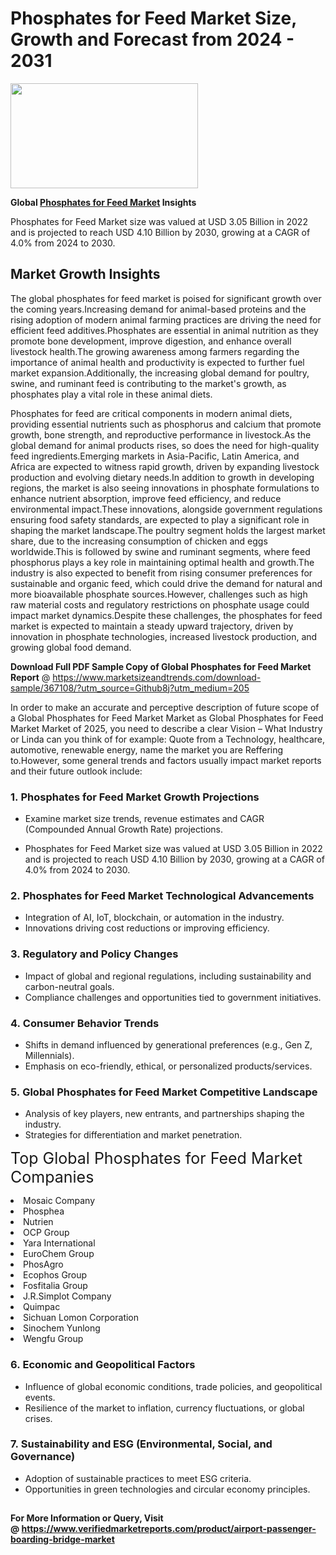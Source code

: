 <H1>Phosphates for Feed Market Size, Growth and Forecast from 2024 - 2031</H1><img class="aligncenter size-medium wp-image-584254" src="https://thirdeyenews.in/wp-content/uploads/2024/09/Global-Market-Research-300x168.jpeg" alt="" width="300" height="168" /><p><strong>Global&nbsp;<a href="https://www.marketsizeandtrends.com/download-sample/367108/?utm_source=Github8j?utm_medium=205">Phosphates for Feed Market</a> Insights</strong></p><p>Phosphates for Feed Market size was valued at USD 3.05 Billion in 2022 and is projected to reach USD 4.10 Billion by 2030, growing at a CAGR of 4.0% from 2024 to 2030.</p><p><h2>Market Growth Insights</h2> <p>The global phosphates for feed market is poised for significant growth over the coming years.Increasing demand for animal-based proteins and the rising adoption of modern animal farming practices are driving the need for efficient feed additives.Phosphates are essential in animal nutrition as they promote bone development, improve digestion, and enhance overall livestock health.The growing awareness among farmers regarding the importance of animal health and productivity is expected to further fuel market expansion.Additionally, the increasing global demand for poultry, swine, and ruminant feed is contributing to the market's growth, as phosphates play a vital role in these animal diets.</p> <p>Phosphates for feed are critical components in modern animal diets, providing essential nutrients such as phosphorus and calcium that promote growth, bone strength, and reproductive performance in livestock.As the global demand for animal products rises, so does the need for high-quality feed ingredients.Emerging markets in Asia-Pacific, Latin America, and Africa are expected to witness rapid growth, driven by expanding livestock production and evolving dietary needs.In addition to growth in developing regions, the market is also seeing innovations in phosphate formulations to enhance nutrient absorption, improve feed efficiency, and reduce environmental impact.These innovations, alongside government regulations ensuring food safety standards, are expected to play a significant role in shaping the market landscape.The poultry segment holds the largest market share, due to the increasing consumption of chicken and eggs worldwide.This is followed by swine and ruminant segments, where feed phosphorus plays a key role in maintaining optimal health and growth.The industry is also expected to benefit from rising consumer preferences for sustainable and organic feed, which could drive the demand for natural and more bioavailable phosphate sources.However, challenges such as high raw material costs and regulatory restrictions on phosphate usage could impact market dynamics.Despite these challenges, the phosphates for feed market is expected to maintain a steady upward trajectory, driven by innovation in phosphate technologies, increased livestock production, and growing global food demand.<p><span class=""><strong>Download Full PDF Sample Copy of Global Phosphates for Feed Market Report</strong> @ <a href="https://www.marketsizeandtrends.com/download-sample/367108/?utm_source=Github8j?utm_medium=205" target="_blank">https://www.marketsizeandtrends.com/download-sample/367108/?utm_source=Github8j?utm_medium=205</a></span></p><p>In order to make an accurate and perceptive description of future scope of a Global&nbsp;Phosphates for Feed Market Market as Global&nbsp;Phosphates for Feed Market Market of 2025, you need to describe a clear Vision &ndash; What Industry or Linda can you think of for example: Quote from a Technology, healthcare, automotive, renewable energy, name the market you are Reffering to.However, some general trends and factors usually impact market reports and their future outlook include:</p><h3>1.&nbsp;<strong>Phosphates for Feed Market Growth Projections</strong></h3><ul><li>Examine market size trends, revenue estimates and CAGR (Compounded Annual Growth Rate) projections.</li><li><p>Phosphates for Feed Market size was valued at USD 3.05 Billion in 2022 and is projected to reach USD 4.10 Billion by 2030, growing at a CAGR of 4.0% from 2024 to 2030.</p></li></ul><h3>2.&nbsp;<strong>Phosphates for Feed Market Technological Advancements</strong></h3><ul><li>Integration of AI, IoT, blockchain, or automation in the industry.</li><li>Innovations driving cost reductions or improving efficiency.</li></ul><h3>3.&nbsp;<strong>Regulatory and Policy Changes</strong></h3><ul><li>Impact of global and regional regulations, including sustainability and carbon-neutral goals.</li><li>Compliance challenges and opportunities tied to government initiatives.</li></ul><h3>4.&nbsp;<strong>Consumer Behavior Trends</strong></h3><ul><li>Shifts in demand influenced by generational preferences (e.g., Gen Z, Millennials).</li><li>Emphasis on eco-friendly, ethical, or personalized products/services.</li></ul><h3>5.&nbsp;<strong>Global Phosphates for Feed Market Competitive Landscape</strong></h3><ul><li>Analysis of key players, new entrants, and partnerships shaping the industry.</li><li>Strategies for differentiation and market penetration.</li></ul><p data-pm-slice="1 1 []"><span style="color: inherit; font-family: inherit; font-size: 25px;">Top Global Phosphates for Feed Market Companies</span></p><div class="" data-test-id=""><p><li>Mosaic Company</li><li> Phosphea</li><li> Nutrien</li><li> OCP Group</li><li> Yara International</li><li> EuroChem Group</li><li> PhosAgro</li><li> Ecophos Group</li><li> Fosfitalia Group</li><li> J.R.Simplot Company</li><li> Quimpac</li><li> Sichuan Lomon Corporation</li><li> Sinochem Yunlong</li><li> Wengfu Group</li></p></div><h3>6.&nbsp;<strong>Economic and Geopolitical Factors</strong></h3><ul><li>Influence of global economic conditions, trade policies, and geopolitical events.</li><li>Resilience of the market to inflation, currency fluctuations, or global crises.</li></ul><h3>7.&nbsp;<strong>Sustainability and ESG (Environmental, Social, and Governance)</strong></h3><ul><li>Adoption of sustainable practices to meet ESG criteria.</li><li>Opportunities in green technologies and circular economy principles.</li></ul><h2><strong style="font-size: 14px;">For More Information or Query, Visit @&nbsp;</strong><a style="background-color: #ffffff; font-size: 14px;" href="https://www.marketsizeandtrends.com/report/phosphates-for-feed-market/" target="_blank">https://www.verifiedmarketreports.com/product/airport-passenger-boarding-bridge-market</a></h2>